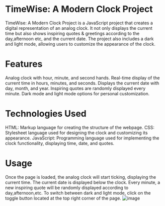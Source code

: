 # TimeWise: A Modern Clock Project
TimeWise: A Modern Clock Project is a JavaScript project that creates a digital representation of an analog clock. It not only displays the current time but also shows inspiring quotes & greetings according to the day,afternoon etc, and the current date. The project also includes a dark and light mode, allowing users to customize the appearance of the clock.

# Features
 Analog clock with hour, minute, and second hands.
 Real-time display of the current time in hours, minutes, and seconds.
 Displays the current date with day, month, and year.
 Inspiring quotes are randomly displayed every minute.
 Dark mode and light mode options for personal customization.

# Technologies Used
 HTML: Markup language for creating the structure of the webpage.
 CSS: Stylesheet language used for designing the clock and customizing its appearance.
 JavaScript: Programming language used for implementing the clock functionality, displaying time, date, and quotes.

# Usage
 Once the page is loaded, the analog clock will start ticking, displaying the current time.
 The current date is displayed below the clock.
 Every minute, a new inspiring quote will be randomly displayed according to day,afternoon,etc.
 To switch between dark and light mode, click on the toggle button located at the top right corner of the page.
![image](https://github.com/Vishnu45t86/Analog_Clock/assets/109750872/f2a9ee7a-e5fa-4aab-a8c7-7d4e7e579537)
